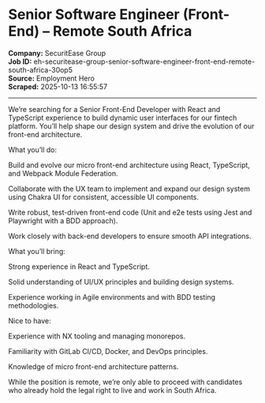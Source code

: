 # Senior Software Engineer (Front-End) – Remote South Africa

**Company:** SecuritEase Group  
**Job ID:** eh-securitease-group-senior-software-engineer-front-end-remote-south-africa-30op5  
**Source:** Employment Hero  
**Scraped:** 2025-10-13 16:55:57

---

We’re searching for a Senior Front-End Developer with React and TypeScript experience to build dynamic user interfaces for our fintech platform. You’ll help shape our design system and drive the evolution of our front-end architecture.

What you’ll do:

Build and evolve our micro front-end architecture using React, TypeScript, and Webpack Module Federation.

Collaborate with the UX team to implement and expand our design system using Chakra UI for consistent, accessible UI components.

Write robust, test-driven front-end code (Unit and e2e tests using Jest and Playwright with a BDD approach).

Work closely with back-end developers to ensure smooth API integrations.

What you’ll bring:

Strong experience in React and TypeScript.

Solid understanding of UI/UX principles and building design systems.

Experience working in Agile environments and with BDD testing methodologies.

Nice to have:

Experience with NX tooling and managing monorepos.

Familiarity with GitLab CI/CD, Docker, and DevOps principles.

Knowledge of micro front-end architecture patterns.

While the position is remote, we’re only able to proceed with candidates who already hold the legal right to live and work in South Africa.
